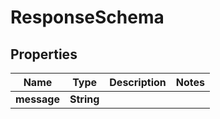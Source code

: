 

# ResponseSchema


## Properties

| Name | Type | Description | Notes |
|------------ | ------------- | ------------- | -------------|
|**message** | **String** |  |  |



